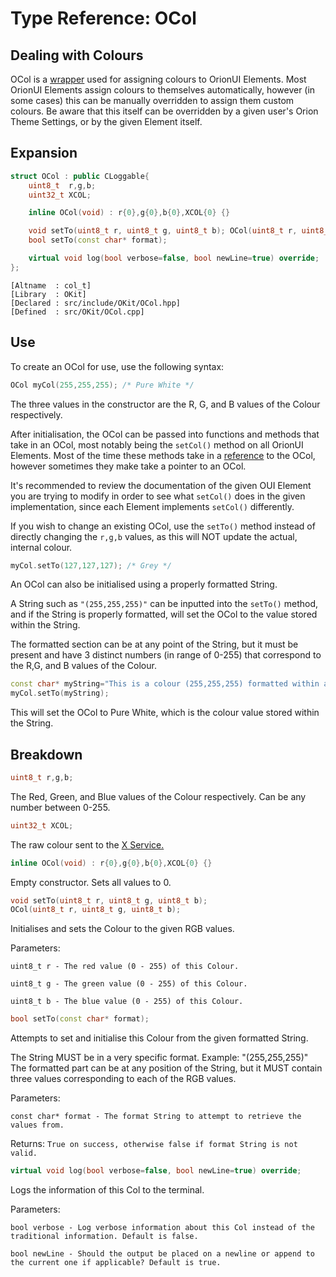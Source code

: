 # Type Reference: OCol
## Dealing with Colours
OCol is a [wrapper](https://en.wikipedia.org/wiki/Wrapper_function) used for assigning colours to OrionUI Elements.
Most OrionUI Elements assign colours to themselves automatically, however (in some cases) this can be manually overridden to assign them custom colours.
Be aware that this itself can be overridden by a given user's Orion Theme Settings, or by the given Element itself.

## Expansion
```cpp
struct OCol : public CLoggable{
	uint8_t  r,g,b;
	uint32_t XCOL;

	inline OCol(void) : r{0},g{0},b{0},XCOL{0} {}

	void setTo(uint8_t r, uint8_t g, uint8_t b); OCol(uint8_t r, uint8_t g, uint8_t b);
	bool setTo(const char* format);

	virtual void log(bool verbose=false, bool newLine=true) override;
};
```
```
[Altname  : col_t]
[Library  : OKit]
[Declared : src/include/OKit/OCol.hpp]
[Defined  : src/OKit/OCol.cpp]
```

## Use
To create an OCol for use, use the following syntax:
```cpp
OCol myCol(255,255,255); /* Pure White */
```
The three values in the constructor are the R, G, and B values of the Colour respectively.

After initialisation, the OCol can be passed into functions and methods that take in an OCol, most notably being the `setCol()` method on all OrionUI Elements.
Most of the time these methods take in a [reference](https://en.wikipedia.org/wiki/Reference_(C%2B%2B)) to the OCol, however sometimes they make take a pointer to an OCol.

It's recommended to review the documentation of the given OUI Element you are trying to modify in order to see what `setCol()` does in the given implementation,
since each Element implements `setCol()` differently.

If you wish to change an existing OCol, use the `setTo()` method instead of directly changing the `r,g,b` values,
as this will NOT update the actual, internal colour.
```cpp
myCol.setTo(127,127,127); /* Grey */
```
An OCol can also be initialised using a properly formatted String.

A String such as `"(255,255,255)"` can be inputted into the `setTo()` method, and if the String is properly formatted, will set the OCol to
the value stored within the String.

The formatted section can be at any point of the String, but it must be present and have 3 distinct numbers (in range of 0-255) that correspond to the R,G, and B values of the Colour.
```cpp
const char* myString="This is a colour (255,255,255) formatted within a String!";
myCol.setTo(myString);
```
This will set the OCol to Pure White, which is the colour value stored within the String.

## Breakdown
```cpp
uint8_t r,g,b;
```
The Red, Green, and Blue values of the Colour respectively.
Can be any number between 0-255.
```cpp
uint32_t XCOL;
```
The raw colour sent to the [X Service.](https://en.wikipedia.org/wiki/X_Window_System)
```cpp
inline OCol(void) : r{0},g{0},b{0},XCOL{0} {}
```
Empty constructor. Sets all values to 0.
```cpp
void setTo(uint8_t r, uint8_t g, uint8_t b);
OCol(uint8_t r, uint8_t g, uint8_t b);
```
Initialises and sets the Colour to the given RGB values. 

Parameters:

`uint8_t r - The red value (0 - 255) of this Colour.`

`uint8_t g - The green value (0 - 255) of this Colour.`

`uint8_t b - The blue value (0 - 255) of this Colour.`
```cpp
bool setTo(const char* format);
```
Attempts to set and initialise this Colour from the given formatted String. 

The String MUST be in a very specific format. Example: "(255,255,255)"
The formatted part can be at any position of the String, but it MUST contain three values corresponding to each of the RGB values.

Parameters:

`const char* format - The format String to attempt to retrieve the values from.`

Returns: `True on success, otherwise false if format String is not valid.`

```cpp
virtual void log(bool verbose=false, bool newLine=true) override;
```
Logs the information of this Col to the terminal.

Parameters:

`bool verbose - Log verbose information about this Col instead of the traditional information. Default is false.`

`bool newLine - Should the output be placed on a newline or append to the current one if applicable? Default is true.`
